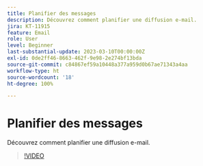 ```yaml
---
title: Planifier des messages
description: Découvrez comment planifier une diffusion e-mail.
jira: KT-11915
feature: Email
role: User
level: Beginner
last-substantial-update: 2023-03-10T00:00:00Z
exl-id: 0de2ff46-8663-462f-9e98-2e274bf13bda
source-git-commit: c84867ef59a10448a377a959d0b67ae71343a4aa
workflow-type: ht
source-wordcount: '18'
ht-degree: 100%

---
```


# Planifier des messages

Découvrez comment planifier une diffusion e-mail.

>[!VIDEO](https://video.tv.adobe.com/v/3415919/?quality=12&learn=on)
